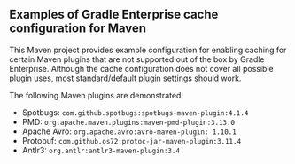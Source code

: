 ## Examples of Gradle Enterprise cache configuration for Maven

This Maven project provides example configuration for enabling caching for certain Maven plugins that are not supported out of the box by Gradle Enterprise.
Although the cache configuration does not cover all possible plugin uses, most standard/default plugin settings should work.

The following Maven plugins are demonstrated:
- Spotbugs: `com.github.spotbugs:spotbugs-maven-plugin:4.1.4`
- PMD: `org.apache.maven.plugins:maven-pmd-plugin:3.13.0`
- Apache Avro: `org.apache.avro:avro-maven-plugin: 1.10.1`
- Protobuf: `com.github.os72:protoc-jar-maven-plugin:3.11.4`
- Antlr3: `org.antlr:antlr3-maven-plugin:3.4`
